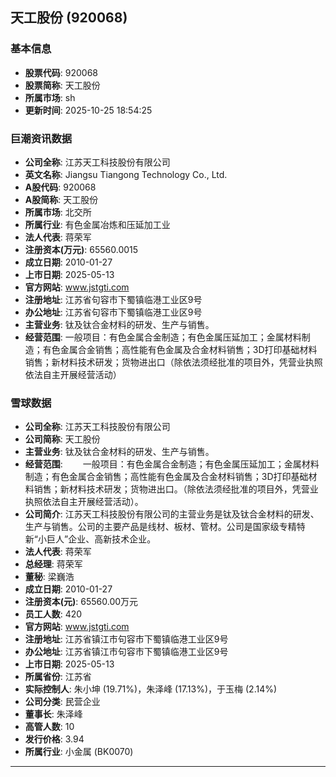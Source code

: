 ## 天工股份 (920068)

### 基本信息

- **股票代码**: 920068
- **股票简称**: 天工股份
- **所属市场**: sh
- **更新时间**: 2025-10-25 18:54:25

### 巨潮资讯数据

- **公司全称**: 江苏天工科技股份有限公司
- **英文名称**: Jiangsu Tiangong Technology Co., Ltd.
- **A股代码**: 920068
- **A股简称**: 天工股份
- **所属市场**: 北交所
- **所属行业**: 有色金属冶炼和压延加工业
- **法人代表**: 蒋荣军
- **注册资本(万元)**: 65560.0015
- **成立日期**: 2010-01-27
- **上市日期**: 2025-05-13
- **官方网站**: www.jstgti.com
- **注册地址**: 江苏省句容市下蜀镇临港工业区9号
- **办公地址**: 江苏省句容市下蜀镇临港工业区9号
- **主营业务**: 钛及钛合金材料的研发、生产与销售。
- **经营范围**: 一般项目：有色金属合金制造；有色金属压延加工；金属材料制造；有色金属合金销售；高性能有色金属及合金材料销售；3D打印基础材料销售；新材料技术研发；货物进出口（除依法须经批准的项目外，凭营业执照依法自主开展经营活动）

### 雪球数据

- **公司全称**: 江苏天工科技股份有限公司
- **公司简称**: 天工股份
- **主营业务**: 钛及钛合金材料的研发、生产与销售。
- **经营范围**: 　　一般项目：有色金属合金制造；有色金属压延加工；金属材料制造；有色金属合金销售；高性能有色金属及合金材料销售；3D打印基础材料销售；新材料技术研发；货物进出口。（除依法须经批准的项目外，凭营业执照依法自主开展经营活动）。
- **公司简介**: 江苏天工科技股份有限公司的主营业务是钛及钛合金材料的研发、生产与销售。公司的主要产品是线材、板材、管材。公司是国家级专精特新“小巨人”企业、高新技术企业。
- **法人代表**: 蒋荣军
- **总经理**: 蒋荣军
- **董秘**: 梁巍浩
- **成立日期**: 2010-01-27
- **注册资本(元)**: 65560.00万元
- **员工人数**: 420
- **官方网站**: www.jstgti.com
- **注册地址**: 江苏省镇江市句容市下蜀镇临港工业区9号
- **办公地址**: 江苏省镇江市句容市下蜀镇临港工业区9号
- **上市日期**: 2025-05-13
- **所属省份**: 江苏省
- **实际控制人**: 朱小坤 (19.71%)，朱泽峰 (17.13%)，于玉梅 (2.14%)
- **公司分类**: 民营企业
- **董事长**: 朱泽峰
- **高管人数**: 10
- **发行价格**: 3.94
- **所属行业**: 小金属 (BK0070)

---
